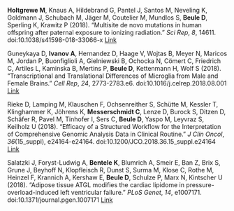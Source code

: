 **Holtgrewe  M**, Knaus A, Hildebrand G, Pantel J, Santos M, Neveling K,
Goldmann J, Schubach M, Jäger M, Coutelier M, Mundlos S, **Beule  D**, Sperling
K, Krawitz P (2018). “Multisite de novo mutations in human offspring after
paternal exposure to ionizing radiation.” _Sci Rep_, *8*, 14611.
doi:10.1038/s41598-018-33066-x
 [Link](https://doi.org/10.1038/s41598-018-33066-x)

Guneykaya D, **Ivanov  A**, Hernandez D, Haage V, Wojtas B, Meyer N, Maricos M,
Jordan P, Buonfiglioli A, Gielniewski B, Ochocka N, Cömert C, Friedrich C,
Artiles L, Kaminska B, Mertins P, **Beule  D**, Kettenmann H, Wolf S (2018).
“Transcriptional and Translational Differences of Microglia from Male and
Female Brains.” _Cell Rep_, *24*, 2773-2783.e6.
doi:10.1016/j.celrep.2018.08.001
 [Link](https://doi.org/10.1016/j.celrep.2018.08.001)

Rieke D, Lamping M, Klauschen F, Ochsenreither S, Schütte M, Kessler T,
Klinghammer K, Jöhrens K, **Messerschmidt  C**, Lenze D, Burock S, Ditzen D,
Schäfer R, Pavel M, Tinhofer I, Sers C, **Beule  D**, Yaspo M, Leyvraz S,
Keilholz U (2018). “Efficacy of a Structured Workflow for the
Interpretation of Comprehensive Genomic Analysis Data in Clinical Routine.”
_J Clin Oncol_, *36*(15_suppl), e24164-e24164.
doi:10.1200/JCO.2018.36.15_suppl.e24164
 [Link]( https://doi.org/10.1200/JCO.2018.36.15_suppl.e24164 )

Salatzki J, Foryst-Ludwig A, **Bentele  K**, Blumrich A, Smeir E, Ban Z, Brix S,
Grune J, Beyhoff N, Klopfleisch R, Dunst S, Surma M, Klose C, Rothe M,
Heinzel F, Krannich A, Kershaw E, **Beule  D**, Schulze P, Marx N, Kintscher U
(2018). “Adipose tissue ATGL modifies the cardiac lipidome in
pressure-overload-induced left ventricular failure.” _PLoS Genet_, *14*,
e1007171. doi:10.1371/journal.pgen.1007171
 [Link](https://doi.org/10.1371/journal.pgen.1007171)
